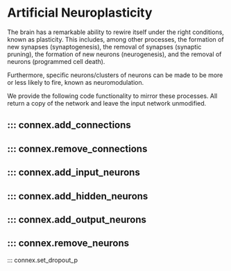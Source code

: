 # Artificial Neuroplasticity

The brain has a remarkable ability to rewire itself under the right conditions, known as plasticity. This includes, among other processes, the formation of new synapses (synaptogenesis), the removal of synapses (synaptic pruning), the formation of new neurons (neurogenesis), and the removal of neurons (programmed cell death).

Furthermore, specific neurons/clusters of neurons can be made to be more or less likely to fire, known as neuromodulation.

We provide the following code functionality to mirror these processes. All return a copy of the network and leave the input network unmodified.

::: connex.add_connections
---
::: connex.remove_connections
---
::: connex.add_input_neurons
---
::: connex.add_hidden_neurons
---
::: connex.add_output_neurons
---
::: connex.remove_neurons
---
::: connex.set_dropout_p